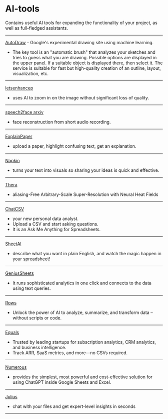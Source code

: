 # AI-tools
Contains useful AI tools for expanding the functionality of your project, as well as full-fledged assistants.


---

<a href="https://www.autodraw.com/">AutoDraw</a> - Google's experimental drawing site using machine learning.
  - The key tool is an "automatic brush" that analyzes your sketches and tries to guess what you are drawing.
    Possible options are displayed in the upper panel. If a suitable object is displayed there, then select it.
    The service is suitable for fast but high-quality creation of an outline, layout, visualization, etc.

---

<a href="https://letsenhance.io/">letsenhancep</a> 
- uses AI to zoom in on the image without significant loss of quality.

---

<a href="https://arxiv.org/abs/1905.09773v1/">speech2face arxiv</a> 
- face reconstruction from short audio recording.

---

<a href="https://www.explainpaper.com/">ExplainPaper</a> 
- upload a paper, highlight confusing text, get an explanation.

---

<a href="https://www.napkin.ai/">Napkin</a> 
- turns your text into visuals so sharing your ideas is quick and effective.

---

<a href="https://huggingface.co/spaces/prs-eth/thera/">Thera</a> 
- aliasing-Free Arbitrary-Scale Super-Resolution with Neural Heat Fields

---

<a href="https://www.chatcsv.co/">ChatCSV</a> 
- your new personal data analyst.
- Upload a CSV and start asking questions.
- It is an Ask Me Anything for Spreadsheets.

---

<a href="https://www.sheetai.app/">SheetAI</a> 
- describe what you want in plain English, and watch the magic happen in your spreadsheet! 

---

<a href="https://www.geniussheets.us/">GeniusSheets</a> 
- It runs sophisticated analytics in one click and connects to the data using text queries.

---

<a href="https://rows.com/ai/">Rows</a> 
- Unlock the power of AI to analyze, summarize, and transform data – without scripts or code.

---

<a href="https://equals.com/">Equals</a> 
- Trusted by leading startups for subscription analytics, CRM analytics, and business intelligence.
- Track ARR, SaaS metrics, and more—no CSVs required.

---

<a href="https://numerous.ai/">Numerous</a> 
- provides the simplest, most powerful and cost-effective solution for using ChatGPT inside Google Sheets and Excel.

---

<a href="https://julius.ai/">Julius</a> 
- chat with your files and get expert-level insights in seconds

---
